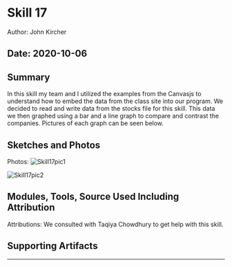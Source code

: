 #  Skill 17

Author: John Kircher

Date: 2020-10-06
-----

## Summary
In this skill my team and I utilized the examples from the Canvasjs to understand how to embed the data from the class site into our program.
We decided to read and write data from the stocks file for this skill. This data we then graphed using a bar and a line graph to compare and contrast the companies. Pictures of each graph can be seen below. 

## Sketches and Photos
Photos:
![Skill17pic1](https://user-images.githubusercontent.com/50682462/95250769-8cbdfb00-07e8-11eb-821e-40d1336b357c.PNG)

![Skill17pic2](https://user-images.githubusercontent.com/50682462/95250797-9b0c1700-07e8-11eb-9cbf-a89e0dcb48be.PNG)

## Modules, Tools, Source Used Including Attribution
Attributions:
We consulted with Taqiya Chowdhury to get help with this skill.

## Supporting Artifacts


-----
